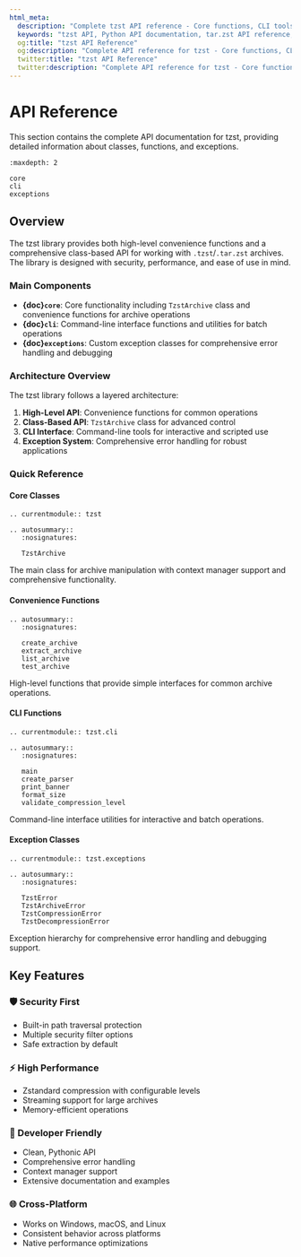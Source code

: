 ```yaml
---
html_meta:
  description: "Complete tzst API reference - Core functions, CLI tools, and exception handling for tar.zst archives"
  keywords: "tzst API, Python API documentation, tar.zst API reference, archive API"
  og:title: "tzst API Reference"
  og:description: "Complete API reference for tzst - Core functions, CLI tools, and exception handling"
  twitter:title: "tzst API Reference"
  twitter:description: "Complete API reference for tzst - Core functions, CLI tools, and exception handling"
---
```


# API Reference

This section contains the complete API documentation for tzst, providing detailed information about classes, functions, and exceptions.

```{toctree}
:maxdepth: 2

core
cli
exceptions
```

## Overview

The tzst library provides both high-level convenience functions and a comprehensive class-based API for working with `.tzst`/`.tar.zst` archives. The library is designed with security, performance, and ease of use in mind.

### Main Components

- **{doc}`core`**: Core functionality including `TzstArchive` class and convenience functions for archive operations
- **{doc}`cli`**: Command-line interface functions and utilities for batch operations
- **{doc}`exceptions`**: Custom exception classes for comprehensive error handling and debugging

### Architecture Overview

The tzst library follows a layered architecture:

1. **High-Level API**: Convenience functions for common operations
2. **Class-Based API**: `TzstArchive` class for advanced control
3. **CLI Interface**: Command-line tools for interactive and scripted use
4. **Exception System**: Comprehensive error handling for robust applications

### Quick Reference

#### Core Classes

```{eval-rst}
.. currentmodule:: tzst

.. autosummary::
   :nosignatures:
   
   TzstArchive
```

The main class for archive manipulation with context manager support and comprehensive functionality.

#### Convenience Functions

```{eval-rst}
.. autosummary::
   :nosignatures:
   
   create_archive
   extract_archive
   list_archive
   test_archive
```

High-level functions that provide simple interfaces for common archive operations.

#### CLI Functions

```{eval-rst}
.. currentmodule:: tzst.cli

.. autosummary::
   :nosignatures:
   
   main
   create_parser
   print_banner
   format_size
   validate_compression_level
```

Command-line interface utilities for interactive and batch operations.

#### Exception Classes

```{eval-rst}
.. currentmodule:: tzst.exceptions

.. autosummary::
   :nosignatures:
   
   TzstError
   TzstArchiveError
   TzstCompressionError
   TzstDecompressionError
```

Exception hierarchy for comprehensive error handling and debugging support.

## Key Features

### 🛡️ Security First

- Built-in path traversal protection
- Multiple security filter options
- Safe extraction by default

### ⚡ High Performance  

- Zstandard compression with configurable levels
- Streaming support for large archives
- Memory-efficient operations

### 🔧 Developer Friendly

- Clean, Pythonic API
- Comprehensive error handling
- Context manager support
- Extensive documentation and examples

### 🌐 Cross-Platform

- Works on Windows, macOS, and Linux
- Consistent behavior across platforms
- Native performance optimizations
